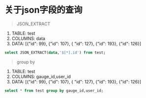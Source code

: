 # 关于json字段的查询

> JSON_EXTRACT

1. TABLE: test
2. COLUMNS: data
3. DATA: [{"id": 99}, {"id": 107}, { "id": 127}, {"id": 193}, {"id": 126}]

```sql
select JSON_EXTRACT(data,'$[*].id') from test;
```
> group by

1. TABLE: test
2. COLUMNS: gauge_id,user_id
3. DATA: [{"id": 99}, {"id": 107}, { "id": 127}, {"id": 193}, {"id": 126}]

```sql
select * from test group by gauge_id,user_id;
```